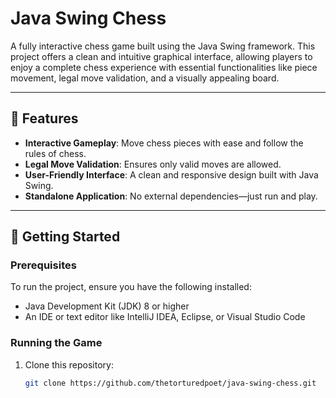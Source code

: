 # Java Swing Chess

A fully interactive chess game built using the Java Swing framework. This project offers a clean and intuitive graphical interface, allowing players to enjoy a complete chess experience with essential functionalities like piece movement, legal move validation, and a visually appealing board.

---

## 🎯 Features

- **Interactive Gameplay**: Move chess pieces with ease and follow the rules of chess.
- **Legal Move Validation**: Ensures only valid moves are allowed.
- **User-Friendly Interface**: A clean and responsive design built with Java Swing.
- **Standalone Application**: No external dependencies—just run and play.

---

## 🚀 Getting Started

### Prerequisites
To run the project, ensure you have the following installed:
- Java Development Kit (JDK) 8 or higher
- An IDE or text editor like IntelliJ IDEA, Eclipse, or Visual Studio Code

### Running the Game
1. Clone this repository:
   ```bash
   git clone https://github.com/thetorturedpoet/java-swing-chess.git
